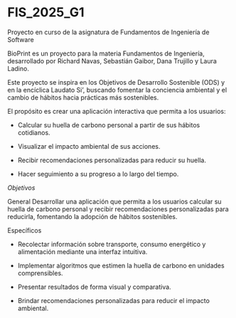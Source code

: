# FIS_2025_G1
Proyecto en curso de la asignatura de Fundamentos de Ingeniería de Software

BioPrint es un proyecto para la materia Fundamentos de Ingeniería, desarrollado por Richard Navas, Sebastián Gaibor, Dana Trujillo y Laura Ladino.

Este proyecto se inspira en los Objetivos de Desarrollo Sostenible (ODS) y en la encíclica Laudato Si’, buscando fomentar la conciencia ambiental y el cambio de hábitos hacia prácticas más sostenibles.

El propósito es crear una aplicación interactiva que permita a los usuarios:

- Calcular su huella de carbono personal a partir de sus hábitos cotidianos.

- Visualizar el impacto ambiental de sus acciones.

- Recibir recomendaciones personalizadas para reducir su huella.

- Hacer seguimiento a su progreso a lo largo del tiempo.

*Objetivos*

General
Desarrollar una aplicación que permita a los usuarios calcular su huella de carbono personal y recibir recomendaciones personalizadas para reducirla, fomentando la adopción de hábitos sostenibles.

Específicos
- Recolectar información sobre transporte, consumo energético y alimentación mediante una interfaz intuitiva.

- Implementar algoritmos que estimen la huella de carbono en unidades comprensibles.

- Presentar resultados de forma visual y comparativa.

- Brindar recomendaciones personalizadas para reducir el impacto ambiental.
